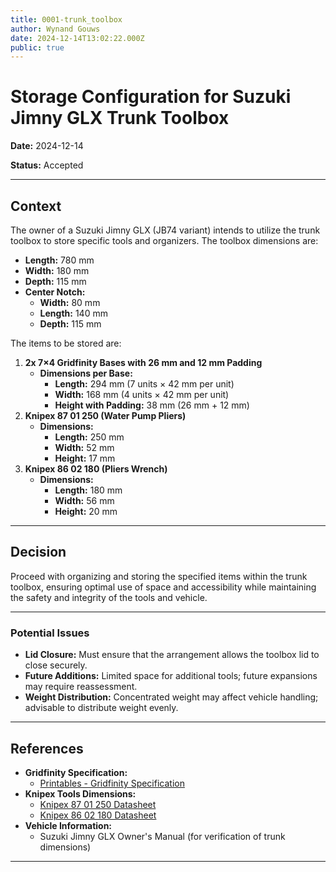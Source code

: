 ```yaml
---
title: 0001-trunk_toolbox
author: Wynand Gouws
date: 2024-12-14T13:02:22.000Z
public: true
---
```


# Storage Configuration for Suzuki Jimny GLX Trunk Toolbox

**Date:** 2024-12-14

**Status:** Accepted

---

## Context

The owner of a Suzuki Jimny GLX (JB74 variant) intends to utilize the trunk toolbox to store specific tools and organizers. The toolbox dimensions are:

- **Length:** 780 mm
- **Width:** 180 mm
- **Depth:** 115 mm
- **Center Notch:**
  - **Width:** 80 mm
  - **Length:** 140 mm
  - **Depth:** 115 mm

The items to be stored are:

1. **2x 7×4 Gridfinity Bases with 26 mm and 12 mm Padding**
   - **Dimensions per Base:**
     - **Length:** 294 mm (7 units × 42 mm per unit)
     - **Width:** 168 mm (4 units × 42 mm per unit)
     - **Height with Padding:** 38 mm (26 mm + 12 mm)
2. **Knipex 87 01 250 (Water Pump Pliers)**
   - **Dimensions:**
     - **Length:** 250 mm
     - **Width:** 52 mm
     - **Height:** 17 mm
3. **Knipex 86 02 180 (Pliers Wrench)**
   - **Dimensions:**
     - **Length:** 180 mm
     - **Width:** 56 mm
     - **Height:** 20 mm

---

## Decision

Proceed with organizing and storing the specified items within the trunk toolbox, ensuring optimal use of space and accessibility while maintaining the safety and integrity of the tools and vehicle.

---

### Potential Issues

- **Lid Closure:** Must ensure that the arrangement allows the toolbox lid to close securely.
- **Future Additions:** Limited space for additional tools; future expansions may require reassessment.
- **Weight Distribution:** Concentrated weight may affect vehicle handling; advisable to distribute weight evenly.

---

## References

- **Gridfinity Specification:**
  - [Printables - Gridfinity Specification](https://www.printables.com/model/417152-gridfinity-specification)
- **Knipex Tools Dimensions:**
  - [Knipex 87 01 250 Datasheet](https://www.knipex.com)
  - [Knipex 86 02 180 Datasheet](https://www.knipex.com)
- **Vehicle Information:**
  - Suzuki Jimny GLX Owner's Manual (for verification of trunk dimensions)

---
